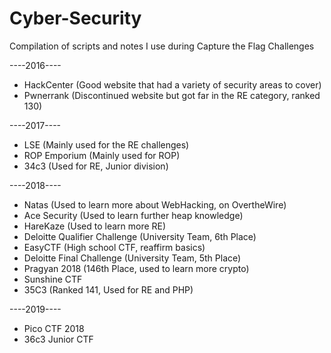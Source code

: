 # Cyber-Security
Compilation of scripts and notes I use during Capture the Flag Challenges

----2016----
- HackCenter (Good website that had a variety of security areas to cover) 
- Pwnerrank	(Discontinued website but got far in the RE category, ranked 130) 

----2017----
- LSE (Mainly used for the RE challenges) 
- ROP Emporium (Mainly used for ROP) 
- 34c3 (Used for RE, Junior division) 

----2018----
- Natas (Used to learn more about WebHacking, on OvertheWire) 
- Ace Security (Used to learn further heap knowledge)
- HareKaze (Used to learn more RE) 
- Deloitte Qualifier Challenge (University Team, 6th Place) 
- EasyCTF (High school CTF, reaffirm basics) 
- Deloitte Final Challenge (University Team, 5th Place) 
- Pragyan 2018 (146th Place, used to learn more crypto) 
- Sunshine CTF
- 35C3 (Ranked 141, Used for RE and PHP)

----2019----
- Pico CTF 2018 
- 36c3 Junior CTF



